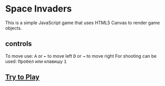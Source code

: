 # Space Invaders
This is a simple JavaScript game that uses HTML5 Canvas to render game objects.

## controls
To move use:
<kbd>A</kbd> or <kbd>←</kbd> to move left
<kbd>D</kbd> or <kbd>→</kbd> to move right
For shooting can be used:
<kbd>Пробел</kbd> или клавишу <kbd>1</kbd>

## [Try to Play](https://andreyzaklitskiy.github.io/retroGame/)
